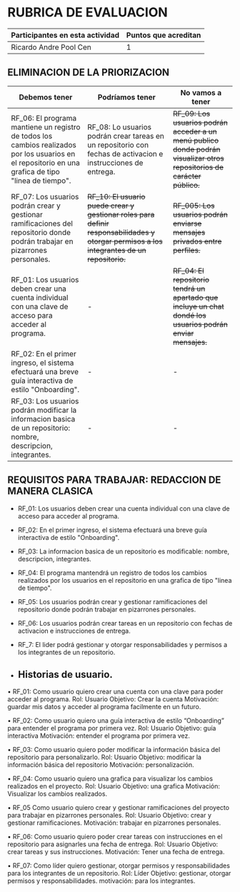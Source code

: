 # RUBRICA DE EVALUACION

Participantes en esta actividad | Puntos que acreditan
------------------------------- | --------------------
Ricardo Andre Pool Cen | 1

## ELIMINACION DE LA PRIORIZACION

Debemos tener | Podríamos tener | No vamos a tener
------------- | --------------- | ----------------
RF_06: El programa mantiene un registro de todos los cambios realizados por los usuarios en el repositorio en una grafica de tipo "linea de tiempo". | RF_08: Lo usuarios podrán crear tareas en un repositorio con fechas de activacion e instrucciones de entrega. | ~~RF_09: Los usuarios podrán acceder a un menú publico donde podrán visualizar otros repositorios de carácter público.~~
RF_07: Los usuarios podrán crear y gestionar ramificaciones del repositorio donde podrán trabajar en pizarrones personales. | ~~RF_10: El usuario puede crear y gestionar roles para definir responsabilidades y otorgar permisos a los integrantes de un repositorio.~~ | ~~RF_005: Los usuarios podrán enviarse mensajes privados entre perfiles.~~
RF_01: Los usuarios deben crear una cuenta individual con una clave de acceso para acceder al programa. | - | ~~RF_04: El repositorio tendrá un apartado que incluye un chat dondé los usuarios podrán enviar mensajes.~~
RF_02: En el primer ingreso, el sistema efectuará una breve guía interactiva de estilo "Onboarding". | - | -
RF_03: Los usuarios podrán modificar la informacion basica de un repositorio: nombre, descripcion, integrantes. | - | -

## REQUISITOS PARA TRABAJAR: REDACCION DE MANERA CLASICA

- RF_01: Los usuarios deben crear una cuenta individual con una clave de acceso para acceder al programa.
- RF_02: En el primer ingreso, el sistema efectuará una breve guía interactiva de estilo "Onboarding".
- RF_03: La informacion basica de un repositorio es modificable: nombre, descripcion, integrantes.
- RF_04: El programa mantendrá un registro de todos los cambios realizados por los usuarios en el repositorio en una grafica de tipo "linea de tiempo".
- RF_05: Los usuarios podrán crear y gestionar ramificaciones del repositorio donde podrán trabajar en pizarrones personales.
- RF_06: Los usuarios podrán crear tareas en un repositorio con fechas de activacion e instrucciones de entrega.
- RF_7: El lider podrá gestionar y otorgar responsabilidades y permisos a los integrantes de un repositorio.

- ## Historias de usuario.

•	RF_01: Como usuario quiero crear una cuenta con una clave para poder acceder al programa.
Rol: Usuario
Objetivo: Crear la cuenta
Motivación: guardar mis datos y acceder al programa facilmente en un futuro.

•	RF_02: Como usuario quiero una guía interactiva de estilo “Onboarding” para entender el programa por primera vez.
Rol: Usuario
Objetivo: guía interactiva 
Motivación: entender el programa por primera vez.

•	RF_03: Como usuario quiero poder modificar la información básica del repositorio para personalizarlo.
Rol: Usuario
Objetivo: modificar la información básica del repositorio
Motivación: personalización.

•	RF_04: Como usuario quiero una grafica para visualizar los cambios realizados en el proyecto.
Rol: Usuario
Objetivo: una grafica
Motivación: Visualizar los cambios realizados.

•	RF_05 Como usuario quiero crear y gestionar ramificaciones del proyecto para trabajar en pizarrones personales.
Rol: Usuario
Objetivo: crear y gestionar ramificaciones.
Motivación: trabajar en pizarrones personales.

•	RF_06: Como usuario quiero poder crear tareas con instrucciones en el repositorio para asignarles una fecha de entrega.
Rol: Usuario
Objetivo: crear tareas y sus instrucciones.
Motivación: Tener una fecha de entrega.

•	RF_07: Como líder quiero gestionar, otorgar permisos y responsabilidades para los integrantes de un repositorio.
Rol: Líder
Objetivo: gestionar, otorgar permisos y responsabilidades.
motivación: para los integrantes.
